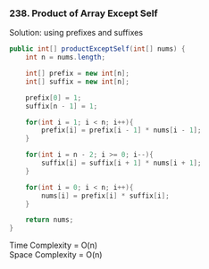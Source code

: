 ### 238. Product of Array Except Self
Solution: using prefixes and suffixes
```java
public int[] productExceptSelf(int[] nums) {
    int n = nums.length;

    int[] prefix = new int[n];
    int[] suffix = new int[n];

    prefix[0] = 1;
    suffix[n - 1] = 1;

    for(int i = 1; i < n; i++){
        prefix[i] = prefix[i - 1] * nums[i - 1];
    }

    for(int i = n - 2; i >= 0; i--){
        suffix[i] = suffix[i + 1] * nums[i + 1];
    }

    for(int i = 0; i < n; i++){
        nums[i] = prefix[i] * suffix[i];
    }

    return nums;
}
```
Time Complexity = O(n) <br>
Space Complexity = O(n)